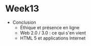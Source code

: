 # Week13
* Conclusion
  * Éthique et présence en ligne
  * Web 2.0 / 3.0 : ce qui s'en vient
  * HTML 5 et applications Internet